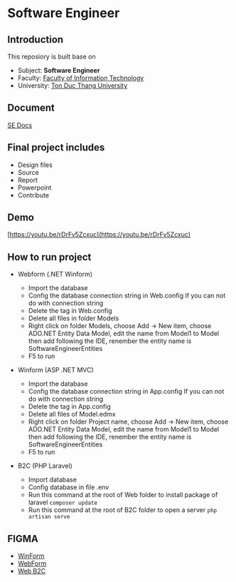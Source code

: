 # Software Engineer

## Introduction
This reposiory is built base on

- Subject: **Software Engineer** 
- Faculty: [Faculty of Information Technology](https://it.tdtu.edu.vn/)
- University: [Ton Duc Thang University](https://tdtu.edu.vn/)

## Document
[SE Docs](https://drive.google.com/drive/folders/12VqMEkfvl8zp-Ir3XfXuEBxgR2DuvVzj?usp=sharing)

## Final project includes
  - Design files
  - Source
  - Report
  - Powerpoint
  - Contribute

## Demo
[https://youtu.be/rDrFv5Zcxuc](https://youtu.be/rDrFv5Zcxuc)

## How to run project
- Webform (.NET Winform)
	- Import the database
	- Config the database connection string in Web.config
	If you can not do with connection string
	- Delete the tag <connectionStrings> in Web.config
	- Delete all files in folder Models
	- Right click on folder Models, choose Add -> New item, choose ADO.NET Entity Data Model, edit the name from Model1 to Model then add following the IDE, renember the entity name is SoftwareEngineerEntities
	- F5 to run

- Winform (ASP .NET MVC)
	- Import the database
	- Config the database connection string in App.config
	If you can not do with connection string
	- Delete the tag <connectionStrings> in App.config
	- Delete all files of Model.edmx
	- Right click on folder Project name, choose Add -> New item, choose ADO.NET Entity Data Model, edit the name from Model1 to Model then add following the IDE, renember the entity name is SoftwareEngineerEntities
	- F5 to run

- B2C (PHP Laravel)
	- Import database
	- Config database in file .env 
	- Run this command at the root of Web folder to install package of laravel
		```composer update```
	- Run this command at the root of B2C folder to open a server
		```php artisan serve```

## FIGMA
- [WinForm](https://www.figma.com/file/gbEc1p1cigiKo3fpM2OehU/Winform?type=design&node-id=0%3A1&t=ZXlSh0uK4maxKfXO-1)
- [WebForm](https://www.figma.com/file/xJRFdMur1G126Id49TJ7NA/Webform?type=design&node-id=0%3A1&t=8sFwgjDm3fGpBOHM-1)
- [Web B2C](https://www.figma.com/file/3vdVuHF5sbTe6JF0Duck1L/Web-B2C?type=design&node-id=0%3A1&t=QYfY583NAJtKZ01l-1)
